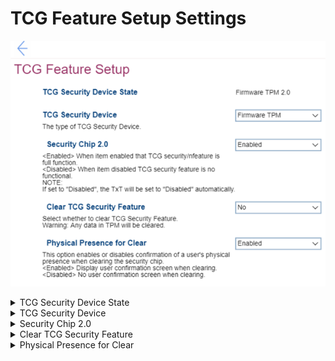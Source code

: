 # TCG Feature Setup Settings #
![](./img/tcgfeaturesetup.png)

<details><summary>TCG Security Device State</summary>
Shows TCG (Trusted Computing Group) Security Device State. View only. <br>
Possible values: 

1. Discrete TPM 2.0
2. Firmware TPM 2.0

| WMI Setting name | Values | SVP Req'd | AMD/Intel |
|:---|:---|:---|:---|
|  |  |  | Both |
</details>


<details><summary>TCG Security Device</summary>
One of 2 options to select the type of TCG Security Device:

1. Firmware TPM 
2. **Discrete TPM** – Default.

**Note**. Selecting a different option will require additional confirmation. Before change the TCG Security Device, all TPM related applications must be disabled, otherwise you may not be able to access your data.

| WMI Setting name | Values | SVP Req'd | AMD/Intel |
|:---|:---|:---|:---|
|  |  |  | Both |
</details>


<details><summary>Security Chip 2.0</summary>
One of 2 states:

1. **Enabled** – TCG security feature is full function. Default. 
2. Disabled – TCG security feature is no functional.<br> 
    **Note**. When set to `Disabled`, then TxT will be set to `Disabled` automatically and `Clear TCG Security Feature` becomes unavailable. 

| WMI Setting name | Values | SVP Req'd | AMD/Intel |
|:---|:---|:---|:---|
|  |  |  | Both |
</details>


<details><summary>Clear TCG Security Feature</summary>

Available only when `Security Chip 2.0` has `Enabled` state.<br>
One of two options:

1. Yes – clear TCG Security Feature.<br> 
    **Warning**. Any data in TPM will be cleared.
2. **No** – TCG Security Feature will not be cleaned. Default.

| WMI Setting name | Values | SVP Req'd | AMD/Intel |
|:---|:---|:---|:---|
|  |  |  | Both |
</details>


<details><summary>Physical Presence for Clear</summary>
One of 2 states to select where a confirmation of a user’s physical presence is needed when clearing the security chip:

1. **Enabled** – system will display user confirmation screen when clearing. Default. 
2. Disabled – no user confirmation screen when clearing.

| WMI Setting name | Values | SVP Req'd | AMD/Intel |
|:---|:---|:---|:---|
|  |  |  | Both |
</details>